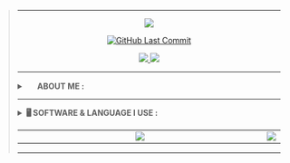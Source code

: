 <blockquote>

<hr>

<p align="center">
 <a href="https://github.com/denvercoder1/readme-typing-svg">
  <img src="https://readme-typing-svg.herokuapp.com?color=%2336BCF7&duration=5000&center=true&vCenter=true&lines=%F0%9F%95%B5%EF%B8%8F%E2%80%8D%E2%99%82%EF%B8%8F+Fab1anDev+%F0%9F%91%A8%E2%80%8D%F0%9F%92%BB;%F0%9F%94%8E+M4LW4R3+%E2%80%A2+COD1NG+%F0%9F%91%A8%E2%80%8D%F0%9F%92%BB;%F0%9F%9B%A1%EF%B8%8F+CYB3R+%E2%80%A2+S3CUR1TY+%F0%9F%94%93">
  </a>    
</p>

<p align="center"> 
    <a href="https://github.com/Fab1anDev/Fab1anDev/commits/main">
        <img alt="GitHub Last Commit" src="https://img.shields.io/github/last-commit/Fab1anDev/Fab1anDev?style=for-the-badge&color=blue&labelColor=2a2a2a&logo=github">
    </a>
</p>

<p align="center">

  <!--<a href="">
    <img src="">
  </a>-->

  <a href="https://gitlab.com/Fab1anDev">
    <img src="https://img.shields.io/badge/-GITLAB-blue?logo=gitlab&labelColor=2a2a2a&color=2a2a2a">
  </a>

  <a href="https://telegram.me/Fab1anDev">
    <img src="https://img.shields.io/badge/-TELEGRAM-blue?logo=telegram&labelColor=2a2a2a&color=2a2a2a">
  </a>

</p>

<hr>

<details>
    <summary>
        <a href="https://www.youtube.com/watch?v=dQw4w9WgXcQ&ab_channel=RickAstley"><img src="https://cdn.countryflags.com/thumbs/germany/flag-round-250.png" height="16px" width="16px"></a> 
        <b>ABOUT ME : </b>
    </summary>
    
<pre>
   👋 Hi my Name is Fab1anDev
   🚩 Im from Germany
   💻 I programming with Python, [HTML, CSS, JS] and Bash
   🕹 My Hobbys are programming and playing video games
 <a href="https://discord.com/users/fab1andev">My Discord</a>
</pre>

</details>

 
<hr> 

<details>
    <summary>
        <b>🖥️ SOFTWARE & LANGUAGE I USE : </b>
    </summary>
 <p>
   <a href="https://www.gnu.org/software/bash/manual/bash.html#What-is-Bash_003f">
   <img alt="Bash" src="https://upload.wikimedia.org/wikipedia/commons/thumb/c/c3/Python-logo-notext.svg/800px-Python-logo-notext.svg.png" height="52px">
  </a> &nbsp; |
  
  <a href="https://www.gnu.org/software/bash/manual/bash.html#What-is-Bash_003f">
   <img alt="Bash" src="https://upload.wikimedia.org/wikipedia/commons/thumb/8/82/Gnu-bash-logo.svg/216px-Gnu-bash-logo.svg.png" height="52px">
  </a> &nbsp; |
  <a href="https://developer.mozilla.org/en-US/docs/Web/HTML">
   <img alt="HTML5" src="https://upload.wikimedia.org/wikipedia/commons/6/61/HTML5_logo_and_wordmark.svg" height="52px" width="52px">
  </a> &nbsp; |
  <a href="https://developer.mozilla.org/en-US/docs/Web/CSS">
   <img alt="CSS3" src="https://upload.wikimedia.org/wikipedia/commons/d/d5/CSS3_logo_and_wordmark.svg" height="52px" width="52px">
  </a> &nbsp; |
  <a href="https://youareanidiot.cc">
   <img alt="JS" src="https://cdn.iconscout.com/icon/free/png-256/free-archlinux-3629222-3030532.png" height="52px" width="52px">
  </a>
 </p>
</details>


<p align="center">
  <table>
    <tr>
     <td align="center" style="width: 100%;">
          <a href="#"><img src="https://github-readme-stats.vercel.app/api/top-langs/?username=Fab1anDev&layout=compact&show_icons=true&hide_border=true&count_private=true&theme=github_dark&locale=en"></a>
     </td>
      <td align="center" style="width: 100%;">
          <a href="#"><img src="https://github-readme-stats.vercel.app/api/?username=Fab1anDev&show_icons=true&hide_border=true&hide_title=true&count_private=true&theme=github_dark&locale=en"></a>
      </td>
    </tr>
  </table>
</p>

<hr>
</blockquote>
